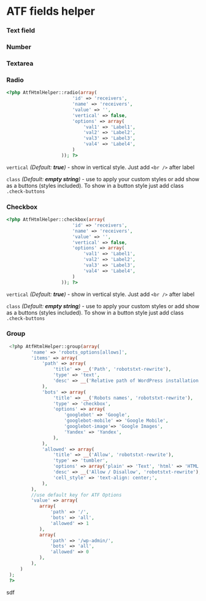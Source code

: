 # ATF fields helper

### Text field

### Number

### Textarea

### Radio

```php
<?php AtfHtmlHelper::radio(array(
                        'id' => 'receivers',
                        'name' => 'receivers',
                        'value' => '',
                        'vertical' => false,
                        'options' => array(
                            'val1' => 'Label1',
                            'val2' => 'Label2',
                            'val3' => 'Label3',
                            'val4' => 'Label4',
                        )
                    )); ?>
```

`vertical` _(Default: **true**)_ - show in vertical style.
Just add `<br />` after label

`class` _(Default: **empty string**)_ - use to apply your custom styles
or add show as a buttons (styles included). To show in a button style just add class `.check-buttons`

### Checkbox

```php
<?php AtfHtmlHelper::checkbox(array(
                        'id' => 'receivers',
                        'name' => 'receivers',
                        'value' => '',
                        'vertical' => false,
                        'options' => array(
                            'val1' => 'Label1',
                            'val2' => 'Label2',
                            'val3' => 'Label3',
                            'val4' => 'Label4',
                        )
                    )); ?>
```

`vertical` _(Default: **true**)_ - show in vertical style.
Just add `<br />` after label

`class` _(Default: **empty string**)_ - use to apply your custom styles
or add show as a buttons (styles included). To show in a button style just add class `.check-buttons`

### Group
 
```php
 <?php AtfHtmlHelper::group(array(
		 'name' => 'robots_options[allows]',
		 'items' => array(
			 'path' => array(
				 'title' => __('Path', 'robotstxt-rewrite'),
				 'type' => 'text',
				 'desc' => __('Relative path of WordPress installation directory', 'robotstxt-rewrite'),
			 ),
			 'bots' => array(
				 'title' => __('Robots names', 'robotstxt-rewrite'),
				 'type' => 'checkbox',
				 'options' => array(
					 'googlebot' => 'Google',
					 'googlebot-mobile' => 'Google Mobile',
					 'googlebot-image'=> 'Google Images',
					 'Yandex' => 'Yandex',
				 ),
			 ),
			 'allowed' => array(
				 'title' => __('Allow', 'robotstxt-rewrite'),
				 'type' => 'tumbler',
				 'options' => array('plain' => 'Text', 'html' => 'HTML'),
				 'desc' => __('Allow / Disallow', 'robotstxt-rewrite'),
				 'cell_style' => 'text-align: center;',
			 ),
		 ),
		 //use default key for ATF Options 
		 'value' => array(
		 	array(
		 		'path' => '/',
		 		'bots' => 'all',
		 		'allowed' => 1
		 	),
		 	array(
		 		'path' => '/wp-admin/',
		 		'bots' => 'all',
		 		'allowed' => 0
		 	),
		 ),
	 )
 );
 ?>
```
 
 sdf
